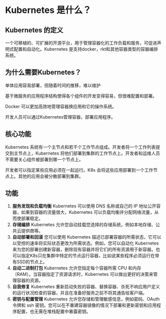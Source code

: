 # Kubernetes 是什么？

## Kubernetes 的定义

一个可移植的、可扩展的开源平台，用于管理容器化的工作负载和服务，可促进声明式配置和自动化。Kubernetes 是支持docker，rkt和其他容器类型的容器编排系统。

## 为什么需要Kubernetes？

单体应用容易部署，但随着时间的推移，难以维护

基于微服务的应用程序结构使得各个组件的开发变得容易，但很难配置和部署。

Docker 可以更加高效地管理容器换应用和它的操作系统。

开发人员可以通过Kubernetes管理容器，部署应用程序。

## 核心功能

Kubernetes 系统有一个主节点和若干个工作节点组成。开发者将一个工作列表提交到主节点上，Kubernetes 将他们部署到集群的工作节点上。开发者和运维人员不需要关心组件被部署到哪一个节点上。

开发者可以指定某些应用必须在一起运行。K8s 会将这些应用部署到一个工作节点上。其他的应用会被分散部署到集群。

## 功能

1. **服务发现和负载均衡** Kubernetes 可以使用 DNS 名称或自己的 IP 地址公开容器，如果到容器的流量很大，Kubernetes 可以负载均衡并分配网络流量，从而使部署稳定。
2. **存储编排** Kubernetes 允许您自动挂载您选择的存储系统，例如本地存储、公共云提供商等。
3. **自动部署和回滚** 您可以使用 Kubernetes 描述已部署容器的所需状态，它可以以受控的速率将实际状态更改为所需状态。例如，您可以自动化 Kubernetes 来为您的部署创建新容器，删除现有容器并将它们的所有资源用于新容器。也可以指定K8s只在集群中特定的节点运行容器，比如说某些程序必须运行在带有SSD的节点上。
4. **自动二进制打包** Kubernetes 允许您指定每个容器所需 CPU 和内存（RAM）。当容器指定了资源请求时，Kubernetes 可以做出更好的决策来管理容器的资源。
5. **自我修复** Kubernetes 重新启动失败的容器、替换容器、杀死不响应用户定义的运行状况检查的容器，并且在准备好服务之前不将其通告给客户端。
6. **密钥与配置管理** Kubernetes 允许您存储和管理敏感信息，例如密码、OAuth 令牌和 ssh 密钥。您可以在不重建容器镜像的情况下部署和更新密钥和应用程序配置，也无需在堆栈配置中暴露密钥。

## 



